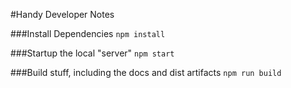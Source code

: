 #Handy Developer Notes

###Install Dependencies
```npm install```

###Startup the local "server"
```npm start```

###Build stuff, including the docs and dist artifacts
```npm run build``` 